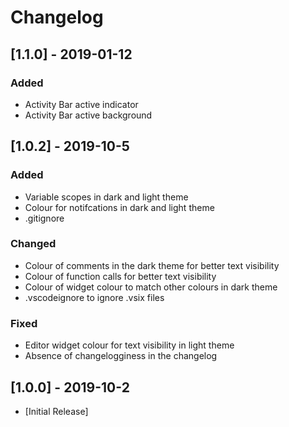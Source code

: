 # Changelog

## [1.1.0] - 2019-01-12
### Added
- Activity Bar active indicator
- Activity Bar active background

## [1.0.2] - 2019-10-5
### Added
- Variable scopes in dark and light theme
- Colour for notifcations in dark and light theme
- .gitignore

### Changed
- Colour of comments in the dark theme for better text visibility
- Colour of function calls for better text visibility
- Colour of widget colour to match other colours in dark theme
- .vscodeignore to ignore .vsix files

### Fixed
- Editor widget colour for text visibility in light theme
- Absence of changelogginess in the changelog

## [1.0.0] - 2019-10-2
- [Initial Release]